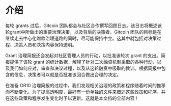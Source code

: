 # 介绍

每轮 grants 过后，Gitcoin 团队都会与社区合作撰写回顾日志。该日志将概述该轮grant中所做出的重要治理决策，以及背后的决策者。Gitcoin 团队的目标是在继续走去中心化赠款治理道路的同时，尽可能保持中立。这其中就包括对决策过程、决策人员和决策内容保持透明。

Grant 治理简报还会发起对社区管理人员的行动，以批准该轮次 grant 的支出。简报提供了该轮 grant 的统计数据，解释了针对二次融资机制采取的各种行动，以及我们如何应对，审查和决议过程，以及从这轮融资中吸取的教训。根据简报中包含的信息，决策者可以就是否批准该回合做出合理的决定。

在准备 GR10 治理简报的过程中，我们发现相关治理的政策和程序随着时间的推移而不断变化。为了提高透明度，最好有一份单独的文件来概述这些政策和程序，并在这些政策和程序发生变化时予以更新。这就是本文档的全部内容！
